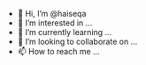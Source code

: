 - 👋 Hi, I’m @haiseqa
- 👀 I’m interested in ...
- 🌱 I’m currently learning ...
- 💞️ I’m looking to collaborate on ...
- 📫 How to reach me ...

<!---
haiseqa/haiseqa is a ✨ special ✨ repository because its `README.md` (this file) appears on your GitHub profile.
You can click the Preview link to take a look at your changes.
--->
